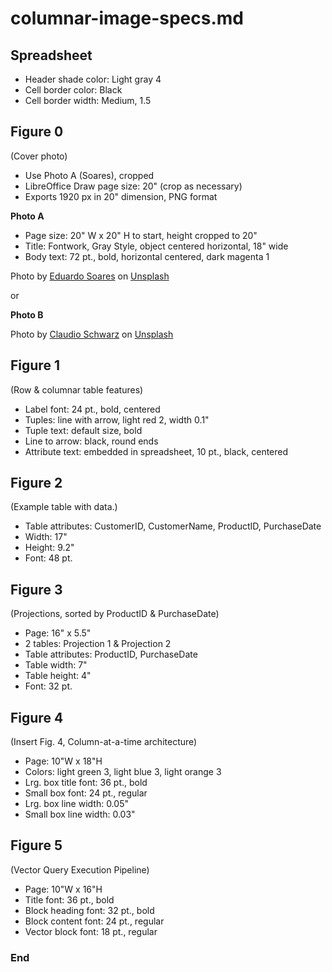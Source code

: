 # columnar-image-specs.md  

## Spreadsheet  

* Header shade color: Light gray 4  
* Cell border color: Black  
* Cell border width: Medium, 1.5  

## Figure 0  

(Cover photo)  

* Use Photo A (Soares), cropped  
* LibreOffice Draw page size: 20" (crop as necessary)  
* Exports 1920 px in 20" dimension, PNG format  

**Photo A**  

* Page size: 20" W x 20" H to start, height cropped to 20"  
* Title: Fontwork, Gray Style, object centered horizontal, 18" wide  
* Body text: 72 pt., bold, horizontal centered, dark magenta 1  

Photo by <a href="https://unsplash.com/@eduschadesoares?utm_content=creditCopyText&utm_medium=referral&utm_source=unsplash">Eduardo Soares</a> on <a href="https://unsplash.com/photos/blue-shopping-cart-on-street-during-daytime-QsYXYSwV3NU?utm_content=creditCopyText&utm_medium=referral&utm_source=unsplash">Unsplash</a>  

or  

**Photo B**  

Photo by <a href="https://unsplash.com/@purzlbaum?utm_content=creditCopyText&utm_medium=referral&utm_source=unsplash">Claudio Schwarz</a> on <a href="https://unsplash.com/photos/woman-in-black-shirt-walking-on-market-LoelYE8uw7I?utm_content=creditCopyText&utm_medium=referral&utm_source=unsplash">Unsplash</a>
    

## Figure 1  
(Row & columnar table features)  

* Label font: 24 pt., bold, centered  
* Tuples: line with arrow, light red 2, width 0.1"  
* Tuple text: default size, bold  
* Line to arrow: black, round ends  
* Attribute text: embedded in spreadsheet, 10 pt., black, centered  

## Figure 2  
(Example table with data.)  

* Table attributes: CustomerID, CustomerName, ProductID, PurchaseDate  
* Width: 17"  
* Height: 9.2"  
* Font: 48 pt.  

## Figure 3  
(Projections, sorted by ProductID & PurchaseDate)  

* Page: 16" x 5.5"  
* 2 tables: Projection 1 & Projection 2
* Table attributes: ProductID, PurchaseDate  
* Table width: 7"  
* Table height: 4"  
* Font: 32 pt.  

## Figure 4  
(Insert Fig. 4, Column-at-a-time architecture)  

* Page: 10"W x 18"H  
* Colors: light green 3, light blue 3, light orange 3  
* Lrg. box title font: 36 pt., bold  
* Small box font: 24 pt., regular  
* Lrg. box line width: 0.05"  
* Small box line width: 0.03"  

## Figure 5  
(Vector Query Execution Pipeline)  

* Page: 10"W x 16"H  
* Title font: 36 pt., bold  
* Block heading font: 32 pt., bold  
* Block content font: 24 pt., regular  
* Vector block font: 18 pt., regular    


### End  